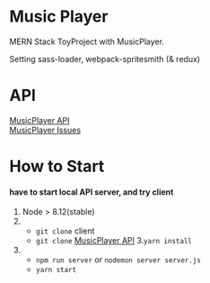 # Music Player

MERN Stack ToyProject with MusicPlayer.  

Setting sass-loader, webpack-spritesmith (& redux)

# API

[MusicPlayer API](https://github.com/limjungmok/API_MusicPlayer)  
[MusicPlayer Issues](https://github.com/limjungmok/MusicPlayer/issues)

  
# How to Start 
#### have to start local API server, and try client
1. Node > 8.12(stable)
2.  - `git clone` client  
    - `git clone` [MusicPlayer API](https://github.com/limjungmok/API_MusicPlayer)
3.`yarn install`
4.  - `npm run server` or `nodemon server server.js`
    - `yarn start`
    
    
